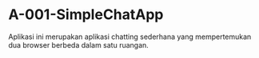 # A-001-SimpleChatApp

Aplikasi ini merupakan aplikasi chatting sederhana yang mempertemukan dua browser berbeda dalam satu ruangan.
